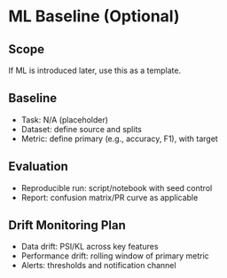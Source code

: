 # ML Baseline (Optional)

## Scope
If ML is introduced later, use this as a template.

## Baseline
- Task: N/A (placeholder)
- Dataset: define source and splits
- Metric: define primary (e.g., accuracy, F1), with target

## Evaluation
- Reproducible run: script/notebook with seed control
- Report: confusion matrix/PR curve as applicable

## Drift Monitoring Plan
- Data drift: PSI/KL across key features
- Performance drift: rolling window of primary metric
- Alerts: thresholds and notification channel